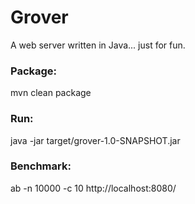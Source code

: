 # Grover

A web server written in Java... just for fun.

### Package:
mvn clean package

### Run:
java -jar target/grover-1.0-SNAPSHOT.jar

### Benchmark:
ab -n 10000 -c 10 http://localhost:8080/